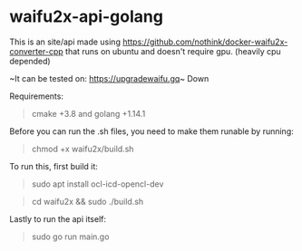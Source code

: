 # waifu2x-api-golang
This is an site/api made using https://github.com/nothink/docker-waifu2x-converter-cpp that runs on ubuntu and doesn't require gpu. (heavily cpu depended)

~It can be tested on: https://upgradewaifu.gq~ Down

Requirements:

> cmake +3.8 and 
> golang +1.14.1

Before you can run the .sh files, you need to make them runable by running:

> chmod +x waifu2x/build.sh

To run this, first build it:

> sudo apt install ocl-icd-opencl-dev

> cd waifu2x && sudo ./build.sh

Lastly to run the api itself:

> sudo go run main.go
